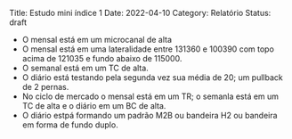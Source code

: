Title: Estudo mini índice 1
Date: 2022-04-10
Category: Relatório
Status: draft

* O mensal está em um microcanal de alta
* O mensal está em uma lateralidade entre 131360 e 100390 com topo acima de 121035 e fundo abaixo de 115000.
* O semanal está em um TC de alta.
* O diário está testando pela segunda vez sua média de 20; um pullback de 2 pernas.
* No ciclo de mercado o mensal está em um TR; o semanla está em um TC de alta e o diário em um BC de alta.
* O diário estpá formando um padrão M2B ou bandeira H2 ou bandeira em forma de fundo duplo.

